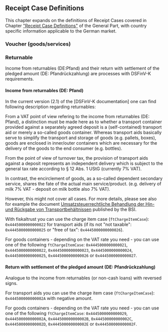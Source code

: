 ## Receipt Case Definitions

This chapter expands on the definitions of Receipt Cases covered in Chapter ["Receipt Case Definitions"](../../general/receipt-case-definitions/receipt-case-definitions.md) of the General Part, with country specific information applicable to the German market.

### Voucher (goods/services)

### Returnable

Income from returnables (DE:Pfand) and their return with settlement of the pledged amount (DE: Pfandrückzahlung) are processes with DSFinV-K requirements. 

#### Income from returnables (DE: Pfand)

In the current version (2.1) of the [DSFinV-K documentation] one can find following description regarding returnables:

From a VAT point of view refering to the income from returnables (DE: Pfand), a distinction must be made here as to whether a transport container provided against a separately agreed deposit is a (self-contained) transport aid or merely a so-called goods container. Whereas transport aids basically serve to simplify the transport and storage of goods (e.g. pallets, boxes), goods are enclosed in inner/outer containers which are necessary for the delivery of the goods to the end consumer (e.g. bottles). 

From the point of view of turnover tax, the provision of transport aids against a deposit represents an independent delivery which is subject to the general tax rate according to § 12 Abs. 1 UStG (currently 7% VAT). 

In contrast, the encirclement of goods, as a so-called dependent secondary service, shares the fate of the actual main service/product. (e.g. delivery of milk 7% VAT - deposit on milk bottle also 7% VAT). 

However, this might not cover all cases. For more details, please see also for example the document [Umsatzsteuerrechtliche Behandlung der Hin- und Rückgabe von Transportbehältnissen](https://www.bundesfinanzministerium.de/Content/DE/Downloads/BMF_Schreiben/Steuerarten/Umsatzsteuer/Umsatzsteuer-Anwendungserlass/2013-11-05-hin-und-rueckgabe-von-transportbehaeltnissen.pdf?__blob=publicationFile&v=2) published by the BSI.

With fiskaltrust you can use the charge item case (`ftChargeItemCase`): `0x4445000000000022` for transport aids (if its not "not taxable": `0x4445000000000025` or "free of tax": `0x4445000000000026`).

For goods containers - depending on the VAT rate you need - you can use one of the following `ftChargeItemCase`: `0x4445000000000021`, `0x4445000000000022`, `0x4445000000000023`, `0x4445000000000024`, `0x4445000000000025`, `0x4445000000000026` or `0x4445000000000027`.

#### Return with settlement of the pledged amount (DE: Pfandrückzahlung)

Analogue to the income from returnables (or non-cash loans) with reversed signs. 

For transport aids you can use the charge item case (`ftChargeItemCase`): `0x444500000000002A` with negative amount.

For goods containers - depending on the VAT rate you need - you can use one of the following `ftChargeItemCase`: `0x4445000000000029`, `0x444500000000002A`, `0x444500000000002B`, `0x444500000000002C`, `0x444500000000002D`, `0x444500000000002E` or `0x444500000000002F`.
